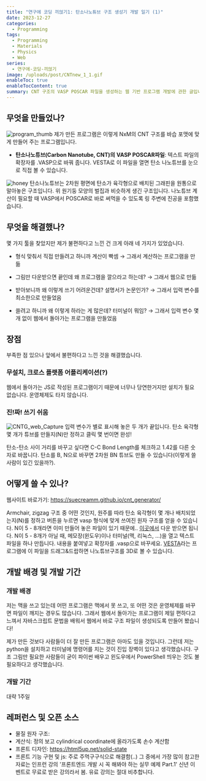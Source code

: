 ```yaml
---
title: "연구에 코딩 끼얹기1: 탄소나노튜브 구조 생성기 개발 일기 (1)"
date: 2023-12-27
categories:
  - Programming
tags:
  - Programming
  - Materials
  - Physics
  - Web
series:
  - 연구에-코딩-끼얹기
image: /uploads/post/CNTnew_1_1.gif
enableToc: true
enableTocContent: true
summary: CNT 구조의 VASP POSCAR 파일을 생성하는 웹 기반 프로그램 개발에 관한 글입니다. 복잡한 계산 과정을 자동화하고 설치 없이 간단한 입력만으로 구조를 생성할 수 있습니다.
---
```

## 무엇을 만들었나?
![program_thumb](/uploads/post/CNTnew_16_9.gif "program_thumb")
제가 만든 프로그램은 이렇게 NxM의 CNT 구조를 바습 포맷에 맞게 만들어 주는 프로그램입니다.

- **탄소나노튜브(Carbon Nanotube, CNT)의** **VASP POSCAR파일**:
텍스트 파일의 확장자를 .VASP으로 바꿔 줍니다. VESTA로 이 파일을 열면 탄소 나노튜브를 눈으로 직접 볼 수 있습니다.

![honey](/uploads/post/honey.png "honey")
탄소나노튜브는 2차원 평면에 탄소가 육각형으로 배치된 그래핀을 원통으로 말아놓은 구조입니다. 위 원기둥 모양의 벌집과 비슷하게 생긴 구조입니다.
나노튜브 계산이 필요할 때 VASP에서 POSCAR로 바로 써먹을 수 있도록 링 주변에 진공을 포함했습니다.


## 무엇을 해결했나?
몇 가지 툴을 찾았지만 제가 불편하다고 느낀 건 크게 아래 네 가지가 있었습니다.

- 형식 맞춰서 직접 만들려고 하니까 계산이 빡셈 → 그래서 계산하는 프로그램을 만듦

- 그림만 다운받으면 끝인데 왜 프로그램을 깔으라고 하는데? → 그래서 웹으로 만듦
- 받아보니까 왜 이렇게 쓰기 어려운건데? 설명서가 논문인가?  → 그래서 입력 변수를 최소한으로 만들었음
- 쓸려고 하니까 왜 이렇게 하라는 게 많은데? 터미널이 뭐임? → 그래서 입력 변수 몇개 없이 웹에서 돌아가는 프로그램을 만들었음


## 장점
부족한 점 있으나 앞에서 불편하다고 느낀 것을 해결했습니다.


### 무설치, 크로스 플랫폼 어플리케이션(?)
웹에서 돌아가는 JS로 작성된 프로그램이기 때문에 너무나 당연한거지만 설치가 필요 없습니다. 운영체제도 타지 않습니다.

### 진!짜! 쓰기 쉬움
![CNTG_web_Capture](/uploads/post/CNTwebCapture.jpg "CNTG_web_Capture")
입력 변수가 별로 표시해 놓은 두 개가 끝입니다. 탄소 육각형 몇 개가 튜브를 만들지(N)만 정하고 클릭 몇 번이면 완성!

탄소-탄소 사이 거리를 바꾸고 싶다면 C-C Bond Length를 체크하고 1.42를 다른 숫자로 바꿉니다. 탄소를 B, N으로 바꾸면 2차원 BN 튜브도 만들 수 있습니다(이렇게 쓸 사람이 있긴 있을까?).


## 어떻게 쓸 수 있나?
웹사이트 바로가기:
https://suecreamm.github.io/cnt_generator/


Armchair, zigzag 구조 중 어떤 것인지, 원주를 따라 탄소 육각형이 몇 개나 배치되었는지(N)를 정하고 버튼을 누르면 vasp 형식에 맞게 쓰여진 원자 구조를 얻을 수 있습니다.
N이 5 - 8개라면 이미 만들어 놓은 파일이 있기 때문에.. [이곳에서](https://github.com/suecreamm/materials/tree/main/02CNT) 다운 받으면 됩니다. N이 5 - 8개가 아닐 때, 메모장(윈도우)이나 터미널(맥, 리눅스, ...)을 열고 텍스트 파일을 하나 만듭니다. 내용을 붙여넣고 확장자를 .vasp으로 바꾸세요. [VESTA](https://jp-minerals.org/vesta/en/download.html)라는 프로그램에 이 파일을 드래그&드랍하면 나노튜브구조를 3D로 볼 수 있습니다. 

## 개발 배경 및 개발 기간
### 개발 배경
저는 맥을 쓰고 있는데 어떤 프로그램은 맥에서 못 쓰고, 또 어떤 것은 운영체제를 바꾸면 파일이 깨지는 경우도 많습니다. 그래서 웹에서 돌아가는 프로그램이 제일 편하다고 느껴서 자바스크립트 문법을 배워서 웹에서 바로 구조 파일이 생성되도록 만들어 봤습니다!

제가 만든 것보다 사람들이 더 잘 만든 프로그램은 아마도 있을 것입니다. 그런데 저는 python을 설치하고 터미널에 명령어를 치는 것이 진입 장벽이 있다고 생각했습니다. 구조 그림만 필요한 사람들이 굳이 파이썬 배우고 윈도우에서 PowerShell 띄우는 것도 불필요하다고 생각했습니다. 

### 개발 기간
대략 1주일


## 레퍼런스 및 오픈 소스
- 물질 원자 구조:
- 계산식: 정의 보고 cylindrical coordinate에 올라가도록 손수 계산함
- 프론트 디자인: https://html5up.net/solid-state
- 프론트 기능 구현 및 js: 주로 주먹구구식으로 해결함(..)
그 중에서 가장 많이 참고한 자료는 인프런 강의 '프론트엔드 개발 시 꼭 해봐야 하는 실무 예제 Part.1'
신년 이벤트로 무료로 받은 강의라서 봄. 유료 강의는 절대 비추합니다.
